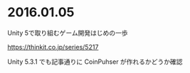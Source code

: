 # 2016.01.05
Unity 5で取り組むゲーム開発はじめの一歩

https://thinkit.co.jp/series/5217

Unity 5.3.1 でも記事通りに CoinPuhser が作れるかどうか確認

